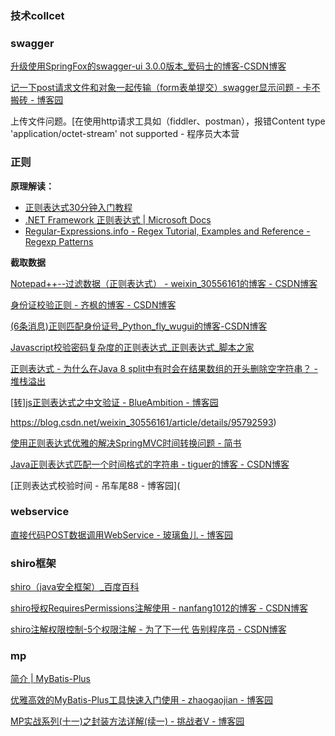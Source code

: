### 技术collcet



### swagger

[升级使用SpringFox的swagger-ui 3.0.0版本_爱码士的博客-CSDN博客](https://blog.csdn.net/qq_15973399/article/details/107436089)

[记一下post请求文件和对象一起传输（form表单提交）swagger显示问题 - 卡不搬砖 - 博客园](https://www.cnblogs.com/lichunheng/p/13652242.html)

上传文件问题。[在使用http请求工具如（fiddler、postman），报错Content type 'application/octet-stream' not supported - 程序员大本营



### 正则

**原理解读：**

* [正则表达式30分钟入门教程](http://deerchao.net/tutorials/regex/regex.htm)
* [.NET Framework 正则表达式 | Microsoft Docs](https://docs.microsoft.com/zh-cn/dotnet/standard/base-types/regular-expressions)
* [Regular-Expressions.info - Regex Tutorial, Examples and Reference - Regexp Patterns](https://www.regular-expressions.info/)



**截取数据**

  [Notepad++--过滤数据（正则表达式） - weixin_30556161的博客 - CSDN博客](https://blog.csdn.net/weixin_30556161/article/details/95792593)

[身份证校验正则 - 齐枫的博客 - CSDN博客](https://blog.csdn.net/qiphon3650/article/details/95495629)

[(6条消息)正则匹配身份证号_Python_fly_wugui的博客-CSDN博客](https://blog.csdn.net/fly_wugui/article/details/88902156)

[Javascript校验密码复杂度的正则表达式_正则表达式_脚本之家](http://www.jb51.net/article/91551.htm)

[正则表达式 - 为什么在Java 8 split中有时会在结果数组的开头删除空字符串？ - 堆栈溢出](https://stackoverflow.com/questions/22718744/why-in-java-8-split-sometimes-removes-empty-strings-at-start-of-result-array)

[[转\]js正则表达式之中文验证 - BlueAmbition - 博客园](https://www.cnblogs.com/ChengDong/articles/3771880.html)

https://blog.csdn.net/weixin_30556161/article/details/95792593)



[使用正则表达式优雅的解决SpringMVC时间转换问题 - 简书](https://www.jianshu.com/p/f8364ea92c1d)

[Java正则表达式匹配一个时间格式的字符串 - tiguer的博客 - CSDN博客](https://blog.csdn.net/tiguer/article/details/79854796)

[正则表达式校验时间 - 吊车尾88 - 博客园](





### webservice

[直接代码POST数据调用WebService - 玻璃鱼儿 - 博客园](http://www.cnblogs.com/huangzelin/p/4550076.html)





### shiro框架

[shiro（java安全框架）_百度百科](https://baike.baidu.com/item/shiro/17753571?fr=aladdin)

[shiro授权RequiresPermissions注解使用 - nanfang1012的博客 - CSDN博客](https://blog.csdn.net/nanfang1012/article/details/81135931)

[shiro注解权限控制-5个权限注解 - 为了下一代 告别程序员 - CSDN博客](https://blog.csdn.net/w_stronger/article/details/73109248)

### mp

[简介 | MyBatis-Plus](https://mp.baomidou.com/guide/#特性)

[优雅高效的MyBatis-Plus工具快速入门使用 - zhaogaojian - 博客园](https://www.cnblogs.com/zhaogaojian/p/8308890.html)

[MP实战系列(十一)之封装方法详解(续一) - 挑战者V - 博客园](https://www.cnblogs.com/youcong/p/9310848.html)

